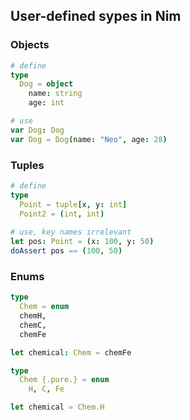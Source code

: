 ## User-defined sypes in Nim

### Objects
```nim
# define
type
  Dog = object
    name: string
    age: int  

# use
var Dog: Dog
var Dog = Dog(name: "Neo", age: 28)
```

### Tuples
```nim
# define
type
  Point = tuple[x, y: int]
  Point2 = (int, int)
  
# use, key names irrelevant
let pos: Point = (x: 100, y: 50)
doAssert pos == (100, 50)
```

### Enums
```nim
type
  Chem = enum
  chemH,
  chemC,
  chemFe

let chemical: Chem = chemFe

type
  Chem {.pure.} = enum
    H, C, Fe

let chemical = Chem.H
```
